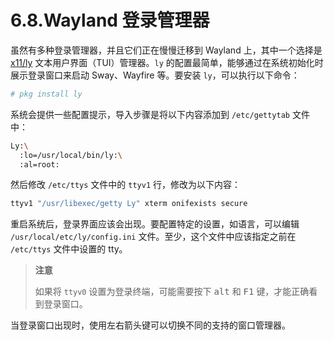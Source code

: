 # 6.8.Wayland 登录管理器

虽然有多种登录管理器，并且它们正在慢慢迁移到 Wayland 上，其中一个选择是 [x11/ly](https://cgit.freebsd.org/ports/tree/x11/ly/) 文本用户界面（TUI）管理器。`ly` 的配置最简单，能够通过在系统初始化时展示登录窗口来启动 Sway、Wayfire 等。要安装 `ly`，可以执行以下命令：

```sh
# pkg install ly
```

系统会提供一些配置提示，导入步骤是将以下内容添加到 `/etc/gettytab` 文件中：

```sh
Ly:\
  :lo=/usr/local/bin/ly:\
  :al=root:
```

然后修改 `/etc/ttys` 文件中的 `ttyv1` 行，修改为以下内容：

```sh
ttyv1 "/usr/libexec/getty Ly" xterm onifexists secure
```

重启系统后，登录界面应该会出现。要配置特定的设置，如语言，可以编辑 `/usr/local/etc/ly/config.ini` 文件。至少，这个文件中应该指定之前在 `/etc/ttys` 文件中设置的 tty。

>**注意**
>
> 如果将 `ttyv0` 设置为登录终端，可能需要按下 <kbd>alt</kbd> 和 <kbd>F1</kbd> 键，才能正确看到登录窗口。

当登录窗口出现时，使用左右箭头键可以切换不同的支持的窗口管理器。
